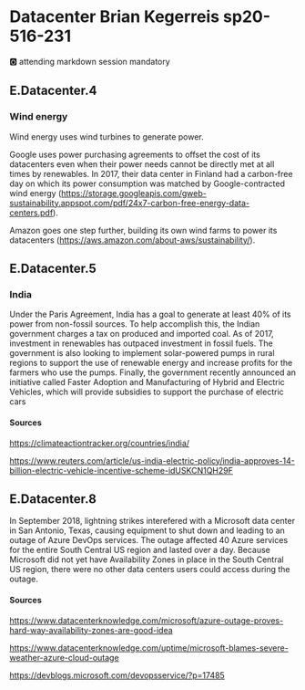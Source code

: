 # Datacenter Brian Kegerreis sp20-516-231

:o2: attending markdown session mandatory

## E.Datacenter.4
### Wind energy
Wind energy uses wind turbines to generate power. 

Google uses power purchasing agreements to offset the cost of its datacenters even when their power needs cannot be directly met at all times by renewables. In 2017, their data center in Finland had a carbon-free day on which its power consumption was matched by Google-contracted wind energy (<https://storage.googleapis.com/gweb-sustainability.appspot.com/pdf/24x7-carbon-free-energy-data-centers.pdf>).

Amazon goes one step further, building its own wind farms to power its datacenters (<https://aws.amazon.com/about-aws/sustainability/>).

## E.Datacenter.5
### India
Under the Paris Agreement, India has a goal to generate at least 40% of its power from non-fossil sources. To help accomplish this, the Indian government charges a tax on produced and imported coal. As of 2017, investment in renewables has outpaced investment in fossil fuels. The government is also looking to implement solar-powered pumps in rural regions to support the use of renewable energy and increase profits for the farmers who use the pumps. Finally, the government recently announced an initiative called Faster Adoption and Manufacturing of Hybrid and Electric Vehicles, which will provide subsidies to support the purchase of electric cars

#### Sources
<https://climateactiontracker.org/countries/india/>

<https://www.reuters.com/article/us-india-electric-policy/india-approves-14-billion-electric-vehicle-incentive-scheme-idUSKCN1QH29F>

## E.Datacenter.8
In September 2018, lightning strikes interefered with a Microsoft data center in San Antonio, Texas, causing equipment to shut down and leading to an outage of Azure DevOps services. The outage affected 40 Azure services for the entire South Central US region and lasted over a day. Because Microsoft did not yet have Availability Zones in place in the South Central US region, there were no other data centers users could access during the outage.
#### Sources
<https://www.datacenterknowledge.com/microsoft/azure-outage-proves-hard-way-availability-zones-are-good-idea>

<https://www.datacenterknowledge.com/uptime/microsoft-blames-severe-weather-azure-cloud-outage>

<https://devblogs.microsoft.com/devopsservice/?p=17485>
